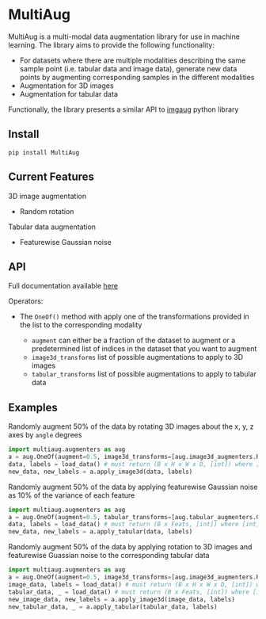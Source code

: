 # MultiAug

MultiAug is a multi-modal data augmentation library for use in machine learning. The library aims to provide the following functionality:

* For datasets where there are multiple modalities describing the same sample point (i.e. tabular data and image data), generate new data points by augmenting corresponding samples in the different modalities
* Augmentation for 3D images
* Augmentation for tabular data

Functionally, the library presents a similar API to [imgaug](https://github.com/aleju/imgaug) python library

## Install

```
pip install MultiAug
```

## Current Features

3D image augmentation

* Random rotation

Tabular data augmentation

* Featurewise Gaussian noise

## API

Full documentation available [here](https://multiaug.readthedocs.io/en/latest/index.html)

Operators:

* The `OneOf()` method with apply one of the transformations provided in the list to the corresponding modality

    * `augment` can either be a fraction of the dataset to augment or a predetermined list of indices in the dataset that you want to augment
    * `image3d_transforms` list of possible augmentations to apply to 3D images
    * `tabular_transforms` list of possible augmentations to apply to tabular data

## Examples

Randomly augment 50% of the data by rotating 3D images about the x, y, z axes by `angle` degrees

```python
import multiaug.augmenters as aug
a = aug.OneOf(augment=0.5, image3d_transforms=[aug.image3d_augmenters.Rotate3d(angle=5)])
data, labels = load_data() # must return (B x H x W x D, [int]) where [int] is categorical integers
new_data, new_labels = a.apply_image3d(data, labels)
```

Randomly augment 50% of the data by applying featurewise Gaussian noise as 10% of the variance of each feature


```python
import multiaug.augmenters as aug
a = aug.OneOf(augment=0.5, tabular_transforms=[aug.tabular_augmenters.GaussianPerturbation(method='variance', fraction=0.1)])
data, labels = load_data() # must return (B x Feats, [int]) where [int] is categorical integers
new_data, new_labels = a.apply_tabular(data, labels)
```

Randomly augment 50% of the data by applying rotation to 3D images and featurewise Guassian noise to the corresponding tabular data

```python
import multiaug.augmenters as aug
a = aug.OneOf(augment=0.5, image3d_transforms=[aug.image3d_augmenters.Rotate3d(angle=5)], tabular_transforms=[aug.tabular_augmenters.GaussianPerturbation(method='variance', fraction=0.1)])
image_data, labels = load_data() # must return (B x H x W x D, [int]) where [int] is categorical integers
tabular_data, _ = load_data() # must return (B x Feats, [int]) where [int] is categorical integers
new_image_data, new_labels = a.apply_image3d(image_data, labels)
new_tabular_data, _ = a.apply_tabular(tabular_data, labels)
```
